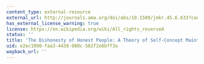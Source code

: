 ```yaml
---
content_type: external-resource
external_url: http://journals.ama.org/doi/abs/10.1509/jmkr.45.6.633?code=amma-site
has_external_license_warning: true
license: https://en.wikipedia.org/wiki/All_rights_reserved
status: ''
title: 'The Dishonesty of Honest People: A Theory of Self-Concept Maintenance'
uid: e2ec1990-faa3-4438-980c-582f2e8bff3a
wayback_url: ''
---
```

